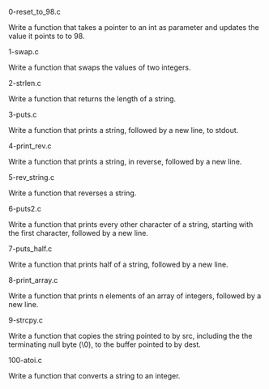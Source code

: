 0-reset_to_98.c

Write a function that takes a pointer to an int as parameter and updates the
value it points to to 98.

1-swap.c

Write a function that swaps the values of two integers.

2-strlen.c

Write a function that returns the length of a string.

3-puts.c

Write a function that prints a string, followed by a new line, to stdout.

4-print_rev.c

Write a function that prints a string, in reverse, followed by a new line.

5-rev_string.c

Write a function that reverses a string.

6-puts2.c

Write a function that prints every other character of a string, starting with the first character, followed by a new line. 

7-puts_half.c

Write a function that prints half of a string, followed by a new line.

8-print_array.c

Write a function that prints n elements of an array of integers, followed by a new line.

9-strcpy.c

Write a function that copies the string pointed to by src, including the the terminating null byte (\0), to the buffer pointed to by dest.

100-atoi.c

Write a function that converts a string to an integer.
